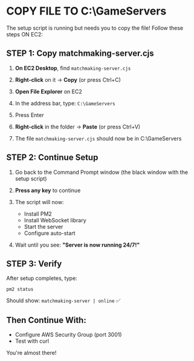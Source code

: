 # COPY FILE TO C:\GameServers

The setup script is running but needs you to copy the file! Follow these steps ON EC2:

## STEP 1: Copy matchmaking-server.cjs

1. **On EC2 Desktop**, find `matchmaking-server.cjs`

2. **Right-click** on it → **Copy** (or press Ctrl+C)

3. **Open File Explorer** on EC2

4. In the address bar, type: `C:\GameServers`

5. Press Enter

6. **Right-click** in the folder → **Paste** (or press Ctrl+V)

7. The file `matchmaking-server.cjs` should now be in C:\GameServers

## STEP 2: Continue Setup

1. Go back to the Command Prompt window (the black window with the setup script)

2. **Press any key** to continue

3. The script will now:
   - Install PM2
   - Install WebSocket library
   - Start the server
   - Configure auto-start

4. Wait until you see: **"Server is now running 24/7!"**

## STEP 3: Verify

After setup completes, type:
```
pm2 status
```

Should show: `matchmaking-server | online` ✅

## Then Continue With:

- Configure AWS Security Group (port 3001)
- Test with curl

You're almost there!
